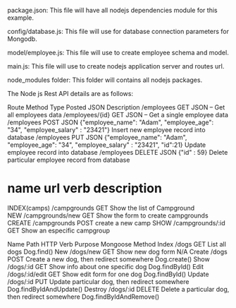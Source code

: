 
package.json: This file will have all nodejs dependencies module for this example.

config/database.js: This file will use for database connection parameters for Mongodb.

model/employee.js: This file will use to create employee schema and model.

main.js: This file will use to create nodejs application server and routes url.

node_modules folder: This folder will contains all nodejs packages.

The Node js Rest API details are as follows:

Route	      Method	Type	Posted JSON                     	  Description
/employees	    GET	     JSON	–	                           Get all employees data
/employees/{id}	GET	     JSON	–	                           Get a single employee data
/employees	    POST	 JSON	{"employee_name": "Adam", "employee_age": "34", "employee_salary" : "23421"}	Insert new employee record into database
/employees	    PUT	     JSON	{"employee_name": "Adam", "employee_age": "34", "employee_salary" : "23421", "id":21}	Update employee record into database
/employees	   DELETE	 JSON	{"id" : 59}	Delete particular employee record from database

name            url               verb        description
====================================================================================
INDEX(camps)  /campgrounds         GET        Show the list of Campground   
NEW           /campgrounds/new     GET        Show the form to create campgrounds    
CREATE        /campgrounds         POST       create a new camp
SHOW          /campgrounds/:id     GET        Show an especific campgroup  

Name	     Path	    HTTP Verb	Purpose	Mongoose Method
Index	     /dogs	    GET	List all dogs	Dog.find()
New	      /dogs/new	    GET	Show new dog form	N/A
Create    /dogs	        POST	Create a new dog, then redirect somewhere	Dog.create()
Show      /dogs/:id	    GET	Show info about one specific dog	Dog.findById()
Edit  	  /dogs/:id/edit GET	Show edit form for one dog	Dog.findById()
Update	  /dogs/:id	     PUT	   Update particular dog, then redirect somewhere	Dog.findByIdAndUpdate()
Destroy	  /dogs/:id	   DELETE	Delete a particular dog, then redirect somewhere	Dog.findByIdAndRemove()
